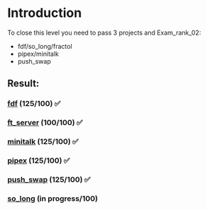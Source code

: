 # Introduction
To close this level you need to pass 3 projects and Exam_rank_02:
* fdf/so_long/fractol
* pipex/minitalk
* push_swap

## Result:
### [fdf](./fdf) (125/100) ✅ 
### [ft_server](./ft_server) (100/100) ✅ 
### [minitalk](./minitalk) (125/100) ✅ 
### [pipex](./pipex) (125/100) ✅ 
### [push_swap](./push_swap) (125/100) ✅ 
### [so_long](./so_long) (in progress/100)
